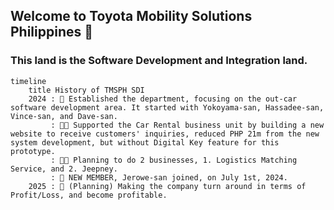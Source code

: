 ## Welcome to Toyota Mobility Solutions Philippines 👋

### This land is the Software Development and Integration land.

```mermaid
timeline
    title History of TMSPH SDI
    2024 : 🌈 Established the department, focusing on the out-car software development area. It started with Yokoyama-san, Hassadee-san, Vince-san, and Dave-san.
         : 👩‍💻 Supported the Car Rental business unit by building a new website to receive customers' inquiries, reduced PHP 21m from the new system development, but without Digital Key feature for this prototype.
         : 👩‍💻 Planning to do 2 businesses, 1. Logistics Matching Service, and 2. Jeepney.
         : 🧙 NEW MEMBER, Jerowe-san joined, on July 1st, 2024.
    2025 : 🌈 (Planning) Making the company turn around in terms of Profit/Loss, and become profitable.
```
